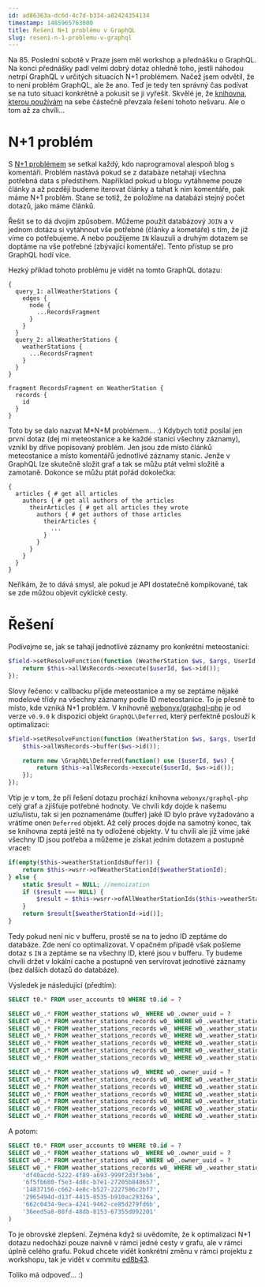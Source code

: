 ```yaml
---
id: ad86363a-dc6d-4c7d-b334-a82424354134
timestamp: 1485965763000
title: Řešení N+1 problému v GraphQL
slug: reseni-n-1-problemu-v-graphql
---
```

Na 85. Poslední sobotě v Praze jsem měl workshop a přednášku o GraphQL. Na konci přednášky padl velmi dobrý dotaz ohledně toho, jestli náhodou netrpí GraphQL v určitých situacích N+1 problémem. Načež jsem odvětil, že to není problém GraphQL, ale že ano. Teď je tedy ten správný čas podívat se na tuto situaci konkrétně a pokusit se ji vyřešit. Skvělé je, že [knihovna, kterou používám](http://webonyx.github.io/graphql-php/) na sebe částečně převzala řešení tohoto nešvaru. Ale o tom až za chvíli...

# N+1 problém

S [N+1 problémem](https://secure.phabricator.com/book/phabcontrib/article/n_plus_one/) se setkal každý, kdo naprogramoval alespoň blog s komentáři. Problém nastává pokud se z databáze netahají všechna potřebná data s předstihem. Například pokud u blogu vytáhneme pouze články a až později budeme iterovat články a tahat k nim komentáře, pak máme N+1 problém. Stane se totiž, že položíme na databázi stejný počet dotazů, jako máme článků.

Řešit se to dá dvojím způsobem. Můžeme použít databázový `JOIN` a v jednom dotázu si vytáhnout vše potřebné (články a kometáře) s tím, že již víme co potřebujeme. A nebo použijeme `IN` klauzuli a druhým dotazem se doptáme na vše potřebné (zbývající komentáře). Tento přístup se pro GraphQL hodí více.

Hezký příklad tohoto problému je vidět na tomto GraphQL dotazu:

```
{
  query_1: allWeatherStations {
    edges {
      node {
        ...RecordsFragment
      }
    }
  }
  query_2: allWeatherStations {
    weatherStations {
      ...RecordsFragment
    }
  }
}

fragment RecordsFragment on WeatherStation {
  records {
    id
  }
}
```

Toto by se dalo nazvat M*N+M problémem... :) Kdybych totiž posílal jen první dotaz (dej mi meteostanice a ke každé stanici všechny záznamy), vznikl by dříve popisovaný problém. Jen jsou zde místo článků meteostanice a místo komentářů jednotlivé záznamy stanic. Jenže v GraphQL lze skutečně složit graf a tak se můžu ptát velmi složitě a zamotaně. Dokonce se můžu ptát pořád dokolečka:

```
{
  articles { # get all articles
    authors { # get all authors of the articles
      theirArticles { # get all articles they wrote
        authors { # get authors of those articles
          theirArticles {
            ...
          }
        }
      }
    }
  }
}
```

Neříkám, že to dává smysl, ale pokud je API dostatečně kompikované, tak se zde můžou objevit cyklické cesty.

# Řešení

Podívejme se, jak se tahají jednotlivé záznamy pro konkrétní meteostanici:

```php
$field->setResolveFunction(function (WeatherStation $ws, $args, UserId $userId) {
    return $this->allWsRecords->execute($userId, $ws->id());
});
```

Slovy řečeno: v callbacku přijde meteostanice a my se zeptáme nějaké modelové třídy na všechny záznamy podle ID meteostanice. To je přesně to místo, kde vzniká N+1 problém. V knihovně [webonyx/graphql-php](https://github.com/webonyx/graphql-php) je od verze `v0.9.0` k dispozici objekt `GraphQL\Deferred`, který perfektně poslouží k optimalizaci:

```php
$field->setResolveFunction(function (WeatherStation $ws, $args, UserId $userId) {
    $this->allWsRecords->buffer($ws->id());

    return new \GraphQL\Deferred(function() use ($userId, $ws) {
        return $this->allWsRecords->execute($userId, $ws->id());
    });
});
```

Vtip je v tom, že při řešení dotazu prochází knihovna `webonyx/graphql-php` celý graf a zjišťuje potřebné hodnoty. Ve chvíli kdy dojde k našemu uzlu/listu, tak si jen poznamenáme (buffer) jaké ID bylo práve vyžadováno a vrátíme onen `Deferred` objekt. Až celý proces dojde na samotný konec, tak se knihovna zeptá ještě na ty odložené objekty. V tu chvíli ale již víme jaké všechny ID jsou potřeba a můžeme je získat jedním dotazem a postupně vracet:

```php
if(empty($this->weatherStationIdsBuffer)) {
	return $this->wsrr->ofWeatherStationId($weatherStationId);
} else {
	static $result = NULL; //memoization
	if ($result === NULL) {
		$result = $this->wsrr->ofAllWeatherStationIds($this->weatherStationIdsBuffer);
	}
	return $result[$weatherStationId->id()];
}
```

Tedy pokud není nic v bufferu, prostě se na to jedno ID zeptáme do databáze. Zde není co optimalizovat. V opačném případě však pošleme dotaz s `IN` a zeptáme se na všechny ID, které jsou v bufferu. Ty budeme chvíli držet v lokální cache a postupně ven servírovat jednotlivé záznamy (bez dalších dotazů do databáze).

Výsledek je následující (předtím):

```sql
SELECT t0.* FROM user_accounts t0 WHERE t0.id = ?

SELECT w0_.* FROM weather_stations w0_ WHERE w0_.owner_uuid = ?
SELECT w0_.* FROM weather_stations_records w0_ WHERE w0_.weather_station_id = ?
SELECT w0_.* FROM weather_stations_records w0_ WHERE w0_.weather_station_id = ?
SELECT w0_.* FROM weather_stations_records w0_ WHERE w0_.weather_station_id = ?
SELECT w0_.* FROM weather_stations_records w0_ WHERE w0_.weather_station_id = ?
SELECT w0_.* FROM weather_stations_records w0_ WHERE w0_.weather_station_id = ?
SELECT w0_.* FROM weather_stations_records w0_ WHERE w0_.weather_station_id = ?

SELECT w0_.* FROM weather_stations w0_ WHERE w0_.owner_uuid = ?
SELECT w0_.* FROM weather_stations_records w0_ WHERE w0_.weather_station_id = ?
SELECT w0_.* FROM weather_stations_records w0_ WHERE w0_.weather_station_id = ?
SELECT w0_.* FROM weather_stations_records w0_ WHERE w0_.weather_station_id = ?
SELECT w0_.* FROM weather_stations_records w0_ WHERE w0_.weather_station_id = ?
SELECT w0_.* FROM weather_stations_records w0_ WHERE w0_.weather_station_id = ?
SELECT w0_.* FROM weather_stations_records w0_ WHERE w0_.weather_station_id = ?
```

A potom:

```sql
SELECT t0.* FROM user_accounts t0 WHERE t0.id = ?
SELECT w0_.* FROM weather_stations w0_ WHERE w0_.owner_uuid = ?
SELECT w0_.* FROM weather_stations w0_ WHERE w0_.owner_uuid = ?
SELECT w0_.* FROM weather_stations_records w0_ WHERE w0_.weather_station_id IN (
    'df40acdd-5222-4f89-a693-999f2d3f3eb6',
    '6f5fb680-f5e3-4d8c-b7e1-27205b848657',
    '14837156-c662-4e8c-b527-2227506c2bf7',
    '2965494d-d13f-4415-8535-b910ac29326a',
    '662c0434-9eca-4241-9462-ce85d279fd6b',
    '36eed5a8-08fd-48db-8153-67355d092201'
)
```

To je obrovské zlepšení. Zejména když si uvědomíte, že k optimalizaci N+1 dotazu nedochází pouze naivně v rámci jedné cesty v grafu, ale v rámci úplně celého grafu. Pokud chcete vidět konkrétní změnu v rámci projektu z workshopu, tak je vidět v commitu [ed8b43](https://github.com/adeira/connector/commit/ed8b43257b778b6b2d4adb1b92baae18daf36905).

Toliko má odpoveď... :)